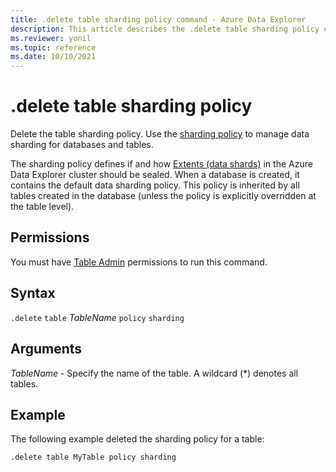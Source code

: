 ```yaml
---
title: .delete table sharding policy command - Azure Data Explorer
description: This article describes the .delete table sharding policy command in Azure Data Explorer.
ms.reviewer: yonil
ms.topic: reference
ms.date: 10/10/2021
---
```

# .delete table sharding policy

Delete the table sharding policy. Use the [sharding policy](../management/shardingpolicy.md) to manage data sharding for databases and tables.  

The sharding policy defines if and how [Extents (data shards)](../management/extents-overview.md) in the Azure Data Explorer cluster should be sealed. When a database is created, it contains the default data sharding policy. This policy is inherited by all tables created in the database (unless the policy is explicitly overridden at the table level).

## Permissions

You must have [Table Admin](access-control/role-based-access-control.md) permissions to run this command.

## Syntax

`.delete` `table` *TableName* `policy` `sharding`

## Arguments

*TableName* - Specify the name of the table. A wildcard (*) denotes all tables.

## Example

The following example deleted the sharding policy for a table:

```kusto
.delete table MyTable policy sharding 
```